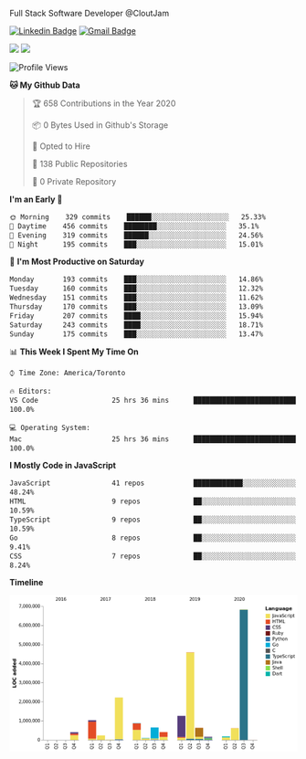 Full Stack Software Developer @CloutJam

[![Linkedin Badge](https://img.shields.io/badge/-Jesse%20Okeya-6633cc?style=flat-square&logo=Linkedin&logoColor=white&link=https://www.linkedin.com/in/jesse-okeya-45a38510a/)](https://www.linkedin.com/in/jesse-okeya-45a38510a/) 
[![Gmail Badge](https://img.shields.io/badge/-jesseokeya@gmail.com-6633cc?style=flat-square&logo=Gmail&logoColor=white&link=mailto:jesseokeya@gmail.com)](mailto:jesseokeya@gmail.com)

![](https://github-readme-stats.vercel.app/api?username=jesseokeya&show_icons=true&theme=radical) ![](https://github-readme-stats.vercel.app/api/top-langs/?username=jesseokeya&layout=compact&theme=radical)

<!--START_SECTION:waka-->
![Profile Views](http://img.shields.io/badge/Profile%20Views-47-blue)

**🐱 My Github Data** 

> 🏆 658 Contributions in the Year 2020
 > 
> 📦 0 Bytes Used in Github's Storage 
 > 
> 💼 Opted to Hire
 > 
> 📜 138 Public Repositories
 > 
> 🔑 0 Private Repository 
 > 
**I'm an Early 🐤** 

```text
🌞 Morning    329 commits    ██████░░░░░░░░░░░░░░░░░░░   25.33% 
🌆 Daytime    456 commits    ████████░░░░░░░░░░░░░░░░░   35.1% 
🌃 Evening    319 commits    ██████░░░░░░░░░░░░░░░░░░░   24.56% 
🌙 Night      195 commits    ███░░░░░░░░░░░░░░░░░░░░░░   15.01%

```
📅 **I'm Most Productive on Saturday** 

```text
Monday       193 commits    ███░░░░░░░░░░░░░░░░░░░░░░   14.86% 
Tuesday      160 commits    ███░░░░░░░░░░░░░░░░░░░░░░   12.32% 
Wednesday    151 commits    ███░░░░░░░░░░░░░░░░░░░░░░   11.62% 
Thursday     170 commits    ███░░░░░░░░░░░░░░░░░░░░░░   13.09% 
Friday       207 commits    ████░░░░░░░░░░░░░░░░░░░░░   15.94% 
Saturday     243 commits    ████░░░░░░░░░░░░░░░░░░░░░   18.71% 
Sunday       175 commits    ███░░░░░░░░░░░░░░░░░░░░░░   13.47%

```


📊 **This Week I Spent My Time On** 

```text
⌚︎ Time Zone: America/Toronto

🔥 Editors: 
VS Code                  25 hrs 36 mins      █████████████████████████   100.0%

💻 Operating System: 
Mac                      25 hrs 36 mins      █████████████████████████   100.0%

```

**I Mostly Code in JavaScript** 

```text
JavaScript               41 repos            ████████████░░░░░░░░░░░░░   48.24% 
HTML                     9 repos             ██░░░░░░░░░░░░░░░░░░░░░░░   10.59% 
TypeScript               9 repos             ██░░░░░░░░░░░░░░░░░░░░░░░   10.59% 
Go                       8 repos             ██░░░░░░░░░░░░░░░░░░░░░░░   9.41% 
CSS                      7 repos             ██░░░░░░░░░░░░░░░░░░░░░░░   8.24%

```


**Timeline**

![Chart not found](https://github.com/jesseokeya/jesseokeya/blob/master/charts/bar_graph.png) 


<!--END_SECTION:waka-->

